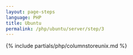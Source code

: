 ```yaml
---
layout: page-steps
language: PHP
title: Ubuntu
permalink: /php/ubuntu/server/step/3
---
```

{% include partials/php/columnstoreunix.md %}
